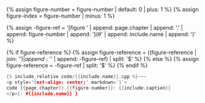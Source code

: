 

{% assign figure-number = figure-number | default: 0 | plus: 1 %}
{% assign figure-index = figure-number | minus: 1 %}

{% assign -figure-ref = '[figure ' | append: page.chapter | append: '.' | append: figure-number
        | append: '](#' | append: include.name | append: ')' %}

{% if figure-reference %}
    {% assign figure-reference = ((figure-reference | join: '$') | append: '$'
        | append: -figure-ref) | split: '$' %}
{% else %}
    {% assign figure-reference = -figure-ref | split: '$'  %}
{% endif %}

~~~cpp
{% include_relative code/{{include.name}}.cpp %}~~~
<p style='text-align: center;' markdown='1'>
code {{page.chapter}}.{{figure-number}}: {{include.caption}}
</p>{: #{{include.name}} }

